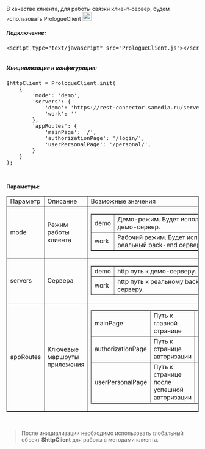 <p>В качестве клиента,&nbsp;для работы связки клиент-сервер, будем использовать&nbsp;PrologueClient&nbsp;<img alt="laugh" src="http://frontend.prologue-framework.ru/Prologue/components/editors/ckeditor/ckeditor/plugins/smiley/images/teeth_smile.png" style="height:23px; width:23px" title="laugh" /></p>

<h5><strong>Подключение:</strong></h5>

<pre class="brush:as3;">
&lt;script type=&quot;text/javascript&quot; src=&quot;PrologueClient.js&quot;&gt;&lt;/script&gt;

</pre>

<h5><strong>Инициализация и конфигурация:</strong></h5>

<pre class="brush:as3;">
$httpClient = PrologueClient.init(
&nbsp; &nbsp; {
&nbsp; &nbsp; &nbsp; &nbsp; &#39;mode&#39;: &#39;demo&#39;,
&nbsp; &nbsp; &nbsp; &nbsp; &#39;servers&#39;: {
&nbsp; &nbsp; &nbsp; &nbsp; &nbsp; &nbsp; &#39;demo&#39;: &#39;https://rest-connector.samedia.ru/server/ASKIELQLHY/api/&#39;,
&nbsp; &nbsp; &nbsp; &nbsp; &nbsp; &nbsp; &#39;work&#39;: &#39;&#39;
&nbsp; &nbsp; &nbsp; &nbsp; },
&nbsp; &nbsp; &nbsp; &nbsp; &#39;appRoutes&#39;: {
&nbsp; &nbsp; &nbsp; &nbsp; &nbsp; &nbsp; &#39;mainPage&#39;: &#39;/&#39;,
&nbsp; &nbsp; &nbsp; &nbsp; &nbsp; &nbsp; &#39;authorizationPage&#39;: &#39;/login/&#39;,
&nbsp; &nbsp; &nbsp; &nbsp; &nbsp; &nbsp; &#39;userPersonalPage&#39;: &#39;/personal/&#39;,
&nbsp; &nbsp; &nbsp; &nbsp; }
&nbsp; &nbsp; }
);


</pre>

<p><strong>Параметры:</strong></p>

<table border="1" cellpadding="1" cellspacing="1" style="width:100%">
	<tbody>
		<tr>
			<td>Параметр</td>
			<td>Описание</td>
			<td>Возможные значения</td>
		</tr>
		<tr>
			<td>mode</td>
			<td>Режим работы клиента</td>
			<td>
			<table border="1" cellpadding="1" cellspacing="1" style="width:99%">
				<tbody>
					<tr>
						<td>demo</td>
						<td>Демо-режим. Будет использован демо-сервер.</td>
					</tr>
					<tr>
						<td>work</td>
						<td>Рабочий режим. Будет использован реальный back-end сервер.</td>
					</tr>
				</tbody>
			</table>
			</td>
		</tr>
		<tr>
			<td>servers</td>
			<td>Сервера</td>
			<td>
			<table border="1" cellpadding="1" cellspacing="1" style="width:99%">
				<tbody>
					<tr>
						<td>demo</td>
						<td>http путь к демо-серверу.</td>
					</tr>
					<tr>
						<td>work</td>
						<td>http&nbsp;путь к реальному&nbsp;back-end серверу.</td>
					</tr>
				</tbody>
			</table>
			</td>
		</tr>
		<tr>
			<td>appRoutes</td>
			<td>Ключевые маршруты приложения</td>
			<td>
			<table border="1" cellpadding="1" cellspacing="1" style="width:99%">
				<tbody>
					<tr>
						<td>mainPage</td>
						<td>Путь к главной странице</td>
						<td>Обязательно</td>
					</tr>
					<tr>
						<td>authorizationPage</td>
						<td>Путь к странице авторизации</td>
						<td>Если есть</td>
					</tr>
					<tr>
						<td>userPersonalPage</td>
						<td>Путь к странице после успешной авторизации</td>
						<td>Если есть</td>
					</tr>
				</tbody>
			</table>
			</td>
		</tr>
	</tbody>
</table>

<p>&nbsp;</p>

<blockquote>
<p>После инициализации необходимо использовать глобальный объект&nbsp;<strong>$httpClient</strong> для работы с методами клиента.</p>
</blockquote>
